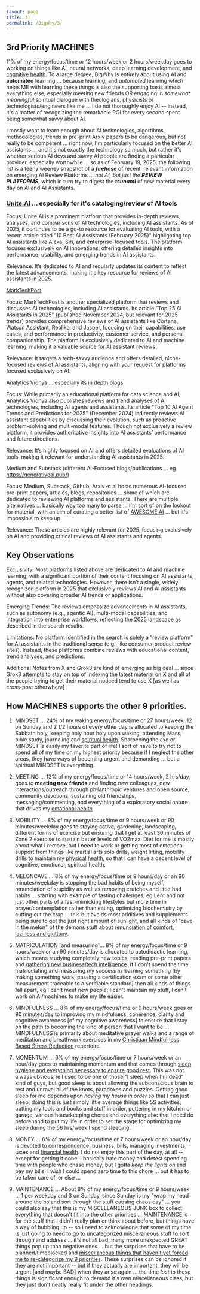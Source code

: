 ```yaml
---
layout: page
title: 3)
permalink: /BigWhy/3/
---
```



## 3rd Priority MACHINES 

11% of my energy/focus/time or 12 hours/week or 2 hours/weekday goes to working on things like AI, neural networks, deep learning development, and [cognitive health](https://bigwhypro.github.io/BigWhy/3/). To a large degree, BigWhy is entirely about using AI and **automated** learning ... because learning, and *automated* learning which helps ME with learning these things is also the supporting basis almost everything else, especially meeting new friends OR engaging in *somewhat meaningful* spiritual dialogue with theologians, physicists or technologists/engineers like me ... I do not thoroughly enjoy AI -- instead, it's a matter of recognizing the remarkable ROI for every second spent being somewhat savvy about AI.

I mostly want to learn enough about AI technologies, algortihms, methodologies, trends in pre-print Arxiv papers to be dangerous, but not really to be competent ... right now, I'm particularly focused on the better AI assistants ... and it's not exactly the technology so much, but rather it's whether serious AI devs and savvy AI people are finding a particular provider, especially worthwhile ... so as of February 19, 2025, the following list is a teeny weeney snapshot of a ***firehose*** of recent, relevant information on emerging AI Review Platforms ... *not AI, but just the* ***REVIEW PLATFORMS***, which in turn try to digest the ***tsunami*** of new material every day on AI and AI Assistants.

### [Unite.AI](https://www.unite.ai/) ... especially for it's cataloging/review of **AI tools**  

Focus: Unite.AI is a prominent platform that provides in-depth reviews, analyses, and comparisons of AI technologies, including AI assistants. As of 2025, it continues to be a go-to resource for evaluating AI tools, with a recent article titled "10 Best AI Assistants (February 2025)" highlighting top AI assistants like Alexa, Siri, and enterprise-focused tools. The platform focuses exclusively on AI innovations, offering detailed insights into performance, usability, and emerging trends in AI assistants.

Relevance: It’s dedicated to AI and regularly updates its content to reflect the latest advancements, making it a key resource for reviews of AI assistants in 2025.

[MarkTechPost](https://www.marktechpost.com/)   

Focus: MarkTechPost is another specialized platform that reviews and discusses AI technologies, including AI assistants. Its article "Top 25 AI Assistants in 2025" (published November 2024, but relevant for 2025 trends) provides comprehensive reviews of AI assistants like Cortana, Watson Assistant, Replika, and Jasper, focusing on their capabilities, use cases, and performance in productivity, customer service, and personal companionship. The platform is exclusively dedicated to AI and machine learning, making it a valuable source for AI assistant reviews.

Relevance: It targets a tech-savvy audience and offers detailed, niche-focused reviews of AI assistants, aligning with your request for platforms focused exclusively on AI.

[Analytics Vidhya](https://www.analyticsvidhya.com/)  ... especially its [in depth blogs](https://www.analyticsvidhya.com/blog/)

Focus: While primarily an educational platform for data science and AI, Analytics Vidhya also publishes reviews and trend analyses of AI technologies, including AI agents and assistants. Its article "Top 10 AI Agent Trends and Predictions for 2025" (December 2024) indirectly reviews AI assistant capabilities by discussing their evolution, such as proactive problem-solving and multi-modal features. Though not exclusively a review platform, it provides authoritative insights into AI assistants’ performance and future directions.

Relevance: It’s highly focused on AI and offers detailed evaluations of AI tools, making it relevant for understanding AI assistants in 2025.


Medium and Substack (different AI-Focused blogs/publications ... eg https://generativeai.pub/)  

Focus: Medium, Substack, Github, Arxiv et al hosts numerous AI-focused pre-print papers, articles, blogs, repositories ... some of which are dedicated to reviewing AI platforms and assistants. There are multiple alternatives ... basically way too many to parse ... I'm sort of on the lookout for material, with an aim of curating a better list of [AWESOME AI](https://github.com/search?q=Awesome%20AI&type=repositories) ... but it's impossible to keep up.

Relevance: These articles are highly relevant for 2025, focusing exclusively on AI and providing critical reviews of AI assistants and agents.


## Key Observations

Exclusivity: Most platforms listed above are dedicated to AI and machine learning, with a significant portion of their content focusing on AI assistants, agents, and related technologies. However, there isn’t a single, widely recognized platform in 2025 that exclusively reviews AI and AI assistants without also covering broader AI trends or applications.

Emerging Trends: The reviews emphasize advancements in AI assistants, such as autonomy (e.g., agentic AI), multi-modal capabilities, and integration into enterprise workflows, reflecting the 2025 landscape as described in the search results.

Limitations: No platform identified in the search is solely a “review platform” for AI assistants in the traditional sense (e.g., like consumer product review sites). Instead, these platforms combine reviews with educational content, trend analyses, and predictions.

Additional Notes from X and Grok3 are kind of emerging as big deal ... since Grok3 attempts to stay on top of indexing the latest material on X and all of the people trying to get their material noticed tend to use X [as well as cross-post otherwhere]

## How MACHINES supports the other 9 priorities.

1) MINDSET ... 24% of my waking energy/focus/time or 27 hours/week, 12 on Sunday and 2 1/2 hours of every other day is allocated to keeping the Sabbath holy, keeping holy hour holy upon waking, attending Mass, bible study, journaling and [spiritual health](https://bigwhypro.github.io/BigWhy/Spiritual/). Sharpening the axe or MINDSET is easily my favorite part of life! I sort of have to try not to spend all of my time on my highest priority because if I neglect the other areas, they have ways of becoming urgent and demanding ... but a spiritual MINDSET is everything.

2) MEETING ... 13% of my energy/focus/time or 14 hours/week, 2 hrs/day, goes to **meeting new friends** and finding new colleagues, new interactions/outreach through philanthropic ventures and open source, community devotions, sustaining old friendships, messaging/commenting, and everything of a exploratory social nature that drives my [emotional health](https://bigwhypro.github.io/BigWhy/2/)

4) MOBILITY ... 8% of my energy/focus/time or 9 hours/week or 90 minutes/weekday goes to staying active, gardening, landscaping, different forms of exercise but ensuring that I get at least 30 minutes of Zone 2 exercise to sustain better levels of VO2max. Diet for me is mostly about what I remove, but I need to work at getting most of emotional support from things like martial arts solo drills, weight lifting, mobility drills to maintain my [physical health](https://bigwhypro.github.io/BigWhy/4/), so that I can have a decent level of cognitive, emotional, spiritual health.

5) MELONCAVE ... 8% of my energy/focus/time or 9 hours/day or an 90 minutes/weekday is stopping the bad habits of being myself, renunciation of stupidity as well as removing crutches and little bad habits ...  starting with example of fasting challenges, eg Lent and not just other parts of a fast-mimicking lifestyles but more time in prayer/contemplation rather than eating, optimizing biochemistry by cutting out the crap ... this but avoids most additives and supplements ... being sure to get the just right amount of sunlight, and all kinds of "cave in the melon" of the demons stuff about [renunciation of comfort, laziness and gluttony](https://bigwhypro.github.io/BigWhy/5/).

6) MATRICULATION [and measuring]... 8% of my energy/focus/time or 9 hours/week or an 90 minutes/day is allocated to autodidactic learning, which means studying completely new topics, reading pre-print papers and [gathering new business/tech intelligence](https://bigwhypro.github.io/BigWhy/6/). If I don't spend the time matriculating and measuring my success in learning something [by making something work, passing a certification exam or some other measurement traceable to a verifiable standard] then all kinds of things fall apart, eg I can't meet new people; I can't maintain my stuff, I can't work on AI/machines to make my life easier.

7) MINDFULNESS ... 8% of my energy/focus/time or 9 hours/week goes or 90 minutes/day to improving my mindfulness, coherence, clarity and cognitive awareness [of my cognitive awareness] to ensure that I stay on the path to becoming the kind of person that I want to be ... MINDFULNESS is primarily about meditative prayer walks and a range of meditation and breathwork exercises in my [Christiaan Mindfulness Based Stress Reduction](https://bigwhypro.github.io/BigWhy/7/) repertoire.

8) MOMENTUM ... 6% of my energy/focus/time or 7 hours/week or an hour/day goes to maintaining momentum and that comes through [sleep hygiene and everything necessary to ensure good rest](https://bigwhypro.github.io/BigWhy/8/).  This was not always obvious, ie I used to be one of those "I sleep when I'm dead" kind of guys, but good sleep is about allowing the subconscious brain to rest and unravel all of the knots, paradoxes and puzzles. Getting good sleep for me depends upon *having my house in order* so that I can just sleep; doing this is just simply little average things like  5S activities, putting my tools and books and stuff in order, puttering in my kitchen or garage, various housekeeping chores and everything else that I need do beforehand to put my life in order to set the stage for optimizing my sleep during the 56 hrs/week I spend sleeping.

9) MONEY ... 6% of my energy/focus/time or 7 hours/week or an hour/day is devoted to correspondence, business, bills, managing investments, taxes and [financial health](https://bigwhypro.github.io/BigWhy/9/). I do not enjoy this part of the day, at all -- except for getting it done. I basically hate money and detest spending time with people who chase money, but I gotta *keep the lights on* and pay my bills. I wish I could spend zero time to this chore ... but it has to be taken care of, or else ...

10) MAINTENANCE ... About 8% of my energy/focus/time or 9 hours/week ... 1 per weekday and 3 on Sunday, since Sunday is my "wrap my head around the bs and sort through the stuff causing chaos day" ... you could also say that this is my MISCELLANEOUS JUNK box to collect everything that doesn't fit into the other priorities ... MAINTENANCE is for the stuff that I didn't really plan or think about before, but things have a way of bubbling up -- so I need to acknowledge that some of my time is just going to need to go to uncategorized miscellaneous stuff to sort through and address ... it's not all bad, many more unexpected GREAT things pop up than negative ones ... but the surprises that have to be planned/timeblocked and [miscellaneous things that haven't yet forced me to re-categorize my 9 priorities](https://bigwhypro.github.io/BigWhy/A/). These surprises can be ignored if they are not important -- but if they actually are important, they will be urgent [and maybe BAD] when they arise again ... the time *lost* to these things is significant enough to demand it's own miscellaneous class, but they just don't neatly really fit under the other headings.




